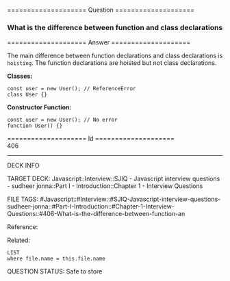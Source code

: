 ==================== Question ====================  

### What is the difference between function and class declarations  

==================== Answer ====================  

The main difference between function declarations and class declarations is `hoisting`. The function declarations are hoisted but not class declarations.

**Classes:**

<!-- codeblock-start -->
<pre><code class="hljs language-javascript"><span class="hljs-keyword">const</span> user = <span class="hljs-keyword">new</span> <span class="hljs-title class_">User</span>(); <span class="hljs-comment">// ReferenceError</span>
<span class="hljs-keyword">class</span> <span class="hljs-title class_">User</span> {}
</code></pre>
<!-- codeblock-end -->

**Constructor Function:**

<!-- codeblock-start -->
<pre><code class="hljs language-javascript"><span class="hljs-keyword">const</span> user = <span class="hljs-keyword">new</span> <span class="hljs-title class_">User</span>(); <span class="hljs-comment">// No error</span>
<span class="hljs-keyword">function</span> <span class="hljs-title function_">User</span>(<span class="hljs-params"></span>) {}
</code></pre>
<!-- codeblock-end -->

==================== Id ====================  
406

---

DECK INFO

TARGET DECK: Javascript::Interview::SJIQ - Javascript interview questions - sudheer jonna::Part I - Introduction::Chapter 1 - Interview Questions

FILE TAGS: #Javascript::#Interview::#SJIQ-Javascript-interview-questions-sudheer-jonna::#Part-I-Introduction::#Chapter-1-Interview-Questions::#406-What-is-the-difference-between-function-an

Reference:

Related:

```dataview
LIST
where file.name = this.file.name
```

QUESTION STATUS: Safe to store

